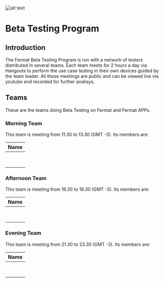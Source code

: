 <!-- all links tested by laderuner -->
![alt text](https://github.com/bitDubai/media-kit/blob/master/MediaKit/Fermat%20Branding/Fermat%20Logotype/Fermat_Logo_3D.png "Fermat Logo")

# Beta Testing Program

## Introduction

The Fermat Beta Testing Program is run with a network of testers distributed in several teams. Each team meets for 2 hours a day via Hangouts to perform the use case testing in their own devices guided by the team leader. All these meetings are public and can be viewed live via youtube and recorded for further analisys. 

## Teams

These are the teams doing Beta Testing on Fermat and Fermat APPs.

### Morning Team

This team is meeting from 11.30 to 13.30 (GMT -3). Its members are:

|Name|
|:--:|
|    |
|    |
|    |
|    |
|    |
|    |
|    |
|    |


### Afternoon Team

This team is meeting from 16.30 to 18.30 (GMT -3). Its members are:

|Name|
|:--:|
|    |
|    |
|    |
|    |
|    |
|    |
|    |
|    |


### Evening Team

This team is meeting from 21.30 to 23.30 (GMT -3). Its members are:

|Name|
|:--:|
|    |
|    |
|    |
|    |
|    |
|    |
|    |
|    |


